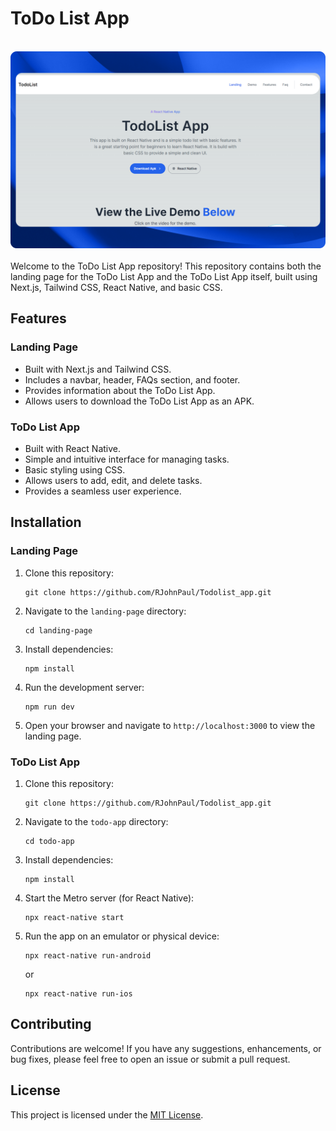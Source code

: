 # ToDo List App

<div align="center">
  <br>
      <img src="https://github.com/RJohnPaul/Todolist_app/blob/b275af082aaa9fb5fd9052fbfd88a142078f71f7/2560x1600%20(3).png" alt="Project Banner">
  </br>
</div>
</br>
Welcome to the ToDo List App repository! This repository contains both the landing page for the ToDo List App and the ToDo List App itself, built using Next.js, Tailwind CSS, React Native, and basic CSS.

## Features

### Landing Page
- Built with Next.js and Tailwind CSS.
- Includes a navbar, header, FAQs section, and footer.
- Provides information about the ToDo List App.
- Allows users to download the ToDo List App as an APK.

### ToDo List App
- Built with React Native.
- Simple and intuitive interface for managing tasks.
- Basic styling using CSS.
- Allows users to add, edit, and delete tasks.
- Provides a seamless user experience.

## Installation

### Landing Page
1. Clone this repository:
   ```
   git clone https://github.com/RJohnPaul/Todolist_app.git
   ```
2. Navigate to the `landing-page` directory:
   ```
   cd landing-page
   ```
3. Install dependencies:
   ```
   npm install
   ```
4. Run the development server:
   ```
   npm run dev
   ```
5. Open your browser and navigate to `http://localhost:3000` to view the landing page.

### ToDo List App
1. Clone this repository:
   ```
   git clone https://github.com/RJohnPaul/Todolist_app.git
   ```
2. Navigate to the `todo-app` directory:
   ```
   cd todo-app
   ```
3. Install dependencies:
   ```
   npm install
   ```
4. Start the Metro server (for React Native):
   ```
   npx react-native start
   ```
5. Run the app on an emulator or physical device:
   ```
   npx react-native run-android
   ```
   or
   ```
   npx react-native run-ios
   ```

## Contributing

Contributions are welcome! If you have any suggestions, enhancements, or bug fixes, please feel free to open an issue or submit a pull request.

## License

This project is licensed under the [MIT License](LICENSE).
